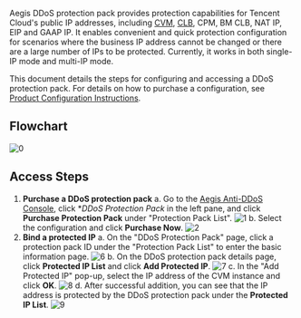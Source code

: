 ﻿Aegis DDoS protection pack provides protection capabilities for Tencent Cloud's public IP addresses, including [CVM](https://cloud.tencent.com/doc/product/213/495), [CLB](https://cloud.tencent.com/doc/product/214/524), CPM, BM CLB, NAT IP, EIP and GAAP IP. It enables convenient and quick protection configuration for scenarios where the business IP address cannot be changed or there are a large number of IPs to be protected. Currently, it works in both single-IP mode and multi-IP mode.

This document details the steps for configuring and accessing a DDoS protection pack. For details on how to purchase a configuration, see [Product Configuration Instructions](https://intl.cloud.tencent.com/document/product/685/18798).

## Flowchart
![0](https://main.qcloudimg.com/raw/fc0fdfe2bd4f40a5fb3b3a1bbc09938b.png)

## Access Steps
1. **Purchase a DDoS protection pack**
a. Go to the [Aegis Anti-DDoS Console](https://console.cloud.tencent.com/gamesec), click **DDoS Protection Pack* in the left pane, and click **Purchase Protection Pack** under "Protection Pack List".
![1](https://i.imgur.com/TBrDbFu.png)
b. Select the configuration and click **Purchase Now**.
![2](https://i.imgur.com/R8NhTNf.png)
2. **Bind a protected IP**
a. On the "DDoS Protection Pack" page, click a protection pack ID under the "Protection Pack List" to enter the basic information page.
![6](https://i.imgur.com/0hr040S.png)
b. On the DDoS protection pack details page, click **Protected IP List** and click **Add Protected IP**.
![7](https://i.imgur.com/bHv4nvt.png)
c. In the "Add Protected IP" pop-up, select the IP address of the CVM instance and click **OK**.
![8](https://i.imgur.com/MmGjqdM.png)
d. After successful addition, you can see that the IP address is protected by the DDoS protection pack under the **Protected IP List**.
![9](https://i.imgur.com/FezkAQ5.png)

